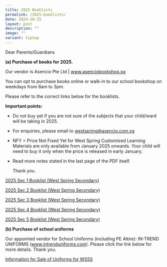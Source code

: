 ```yaml
---
title: 2025 Booklists
permalink: /2025-booklists/
date: 2024-10-25
layout: post
description: ""
image: ""
variant: tiptap
---
```

<p>Dear Parents/Guardians</p>
<p><strong>(a) Purchase of books for 2025.</strong>
</p>
<p>Our vendor is Asencio Pte Ltd | <a href="http://www.asenciobookshop.sg" rel="noopener noreferrer nofollow" target="_blank">www.asenciobookshop.sg</a>
</p>
<p>You can opt to purchase books online or walk-in to our school bookshop
on weekdays from 8am to 3pm.</p>
<p>Please refer to the correct links below for the booklists.</p>
<p><strong>Important points:</strong>
</p>
<ul data-tight="true" class="tight">
<li>
<p>Do not buy yet if you are not sure of the subjects that your child/ward
will be taking in 2025.</p>
</li>
<li>
<p>For enquiries, please email to <a href="mailto:westspring@asencio.com.sg" rel="noopener noreferrer nofollow" target="_blank">westspring@asencio.com.sg</a> 
</p>
</li>
<li>
<p>NFY = Price Not Fixed Yet for West Spring Customised Learning Materials
are only available from January 2025 onwards. Your child will need to buy
it only when the price is released in early January.</p>
</li>
<li>
<p>Read more notes stated in the last page of the PDF itself.</p>
<p>Thank you.</p>
</li>
</ul>
<p><a href="/files/2025_Sec_1_Booklist__West_Spring_Secondary_.pdf" rel="noopener nofollow" target="_blank">2025 Sec 1 Booklist (West Spring Secondary)</a>
</p>
<p><a href="/files/2025_Sec_2_Booklist__West_Spring_Secondary_.pdf" rel="noopener nofollow" target="_blank">2025 Sec 2 Booklist (West Spring Secondary)</a>
</p>
<p><a href="/files/2025_Sec_3_Booklist__West_Spring_Secondary_.pdf" rel="noopener nofollow" target="_blank">2025 Sec 3 Booklist (West Spring Secondary)</a>
</p>
<p><a href="/files/2025_Sec_4_Booklist__West_Spring_Secondary_.pdf" rel="noopener nofollow" target="_blank">2025 Sec 4 Booklist (West Spring Secondary)</a>
</p>
<p><a href="/files/2025_Sec_5_Booklist__West_Spring_Secondary_.pdf" rel="noopener nofollow" target="_blank">2025 Sec 5 Booklist (West Spring Secondary)</a>
</p>
<p></p>
<p></p>
<p><strong>(b) Purchase of school uniforms</strong>
</p>
<p>Our appointed vendor for School Uniforms (including PE Attire): IN-TREND
UNIFORMS (<a href="http://www.intrenduniforms.com" rel="noopener noreferrer nofollow" target="_blank">www.intrenduniforms.com</a>).
Please click the link below for more details. Thank you.</p>
<p><a href="/files/Information_for_Sale_of_Uniforms_2024_WSSS.pdf" rel="noopener nofollow" target="_blank">Information for Sale of Uniforms for WSSS</a>
</p>